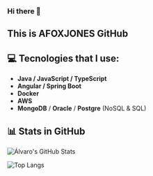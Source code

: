 ### Hi there 👋
## This is AFOXJONES GitHub

## 💻 Tecnologies that I use:

- **Java / JavaScript / TypeScript** 
- **Angular / Spring Boot**
- **Docker**
- **AWS**
- **MongoDB** / **Oracle** / **Postgre** (NoSQL & SQL)

## 📊 Stats in GitHub

![Álvaro's GitHub Stats](https://github-readme-stats.vercel.app/api?username=AFOXJONES&show_icons=true&theme=radical)

![Top Langs](https://github-readme-stats.vercel.app/api/top-langs/?username=AFOXJONES&layout=compact)

<!--
**AFOXJONES/AFOXJONES** is a ✨ _special_ ✨ repository because its `README.md` (this file) appears on your GitHub profile.

Here are some ideas to get you started:

- 🔭 I’m currently working on ...
- 🌱 I’m currently learning ...
- 👯 I’m looking to collaborate on ...
- 🤔 I’m looking for help with ...
- 💬 Ask me about ...
- 📫 How to reach me: ...
- 😄 Pronouns: ...
- ⚡ Fun fact: ...
-->
